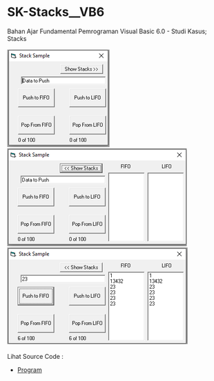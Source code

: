 # SK-Stacks__VB6
Bahan Ajar Fundamental Pemrograman Visual Basic 6.0 - Studi Kasus; Stacks<br><br>
<img src="https://github.com/RizkyKhapidsyah/SK-Stacks__VB6/blob/main/result/001.PNG">
<img src="https://github.com/RizkyKhapidsyah/SK-Stacks__VB6/blob/main/result/002.PNG">
<img src="https://github.com/RizkyKhapidsyah/SK-Stacks__VB6/blob/main/result/003.PNG"><br><br>
Lihat Source Code : <br>
- <a href="https://github.com/RizkyKhapidsyah/SK-Stacks__VB6/blob/main/Form1.frm">Program</a>
